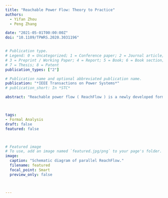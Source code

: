 ```yaml
---
title: "Reachable Power Flow: Theory to Practice"
authors:
  - Yifan Zhou
  - Peng Zhang

date: "2021-05-01T00:00:00Z"
doi: "10.1109/TPWRS.2020.3031196"


# Publication type.
# Legend: 0 = Uncategorized; 1 = Conference paper; 2 = Journal article;
# 3 = Preprint / Working Paper; 4 = Report; 5 = Book; 6 = Book section;
# 7 = Thesis; 8 = Patent
publication_types: ["2"]

# Publication name and optional abbreviated publication name.
publication: "*IEEE Transactions on Power Systems*"
# publication_short: In *STC*

abstract: "Reachable power flow ( ReachFlow ) is a newly developed formal method for enclosing the complete set of uncertain power flow states. To enable ReachFlow 's transition from theory to practice, the paper makes three major contributions: (1) both small- and large- signal stability proofs for the ordinary differential equation (ODE)-based power flow are devised to theoretically ensure the robustness of ReachFlow ; (2) a model-order-reduction-empowered ReachFlow ( ReachFlow^R ) algorithm is created for analyzing interested regions in large power systems; and (3) a parallel ReachFlow ( ReachFlow^P ) algorithm is established to scale up ReachFlow for the accurate analysis of very large power systems. Extensive case studies are performed on a series of test systems, ranging from a 33-bus microgrid to a 2,000-bus power system, to thoroughly verify the correctness, efficacy and practicality of ReachFlow in formally verifying microgrid and macrogrid power flows as well as power flow control strategies."



tags:
- Formal Analysis
draft: false
featured: false



# Featured image
# To use, add an image named `featured.jpg/png` to your page's folder. 
image:
  caption: "Schematic diagram of parallel ReachFlow."
  filename: featured
  focal_point: Smart
  preview_only: false



---
```



